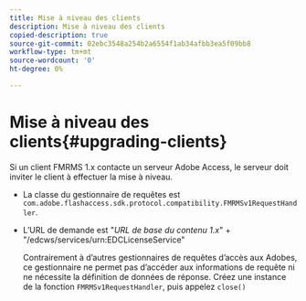 ```yaml
---
title: Mise à niveau des clients
description: Mise à niveau des clients
copied-description: true
source-git-commit: 02ebc3548a254b2a6554f1ab34afbb3ea5f09bb8
workflow-type: tm+mt
source-wordcount: '0'
ht-degree: 0%

---
```


# Mise à niveau des clients{#upgrading-clients}

Si un client FMRMS 1.x contacte un serveur Adobe Access, le serveur doit inviter le client à effectuer la mise à niveau.

* La classe du gestionnaire de requêtes est `com.adobe.flashaccess.sdk.protocol.compatibility.FMRMSv1RequestHandler`.
* L’URL de demande est &quot;*URL de base du contenu 1.x*&quot; + &quot;/edcws/services/urn:EDCLicenseService&quot;

  Contrairement à d’autres gestionnaires de requêtes d’accès aux Adobes, ce gestionnaire ne permet pas d’accéder aux informations de requête ni ne nécessite la définition de données de réponse. Créez une instance de la fonction `FMRMSv1RequestHandler`, puis appelez `close()`
